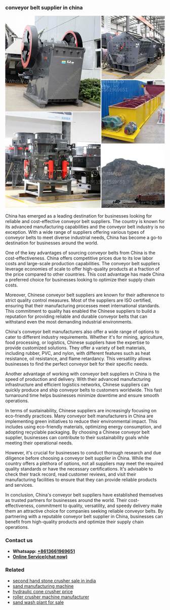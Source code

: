 <h3>conveyor belt supplier in china</h3><img src='1702953059.jpg' alt=''><p>China has emerged as a leading destination for businesses looking for reliable and cost-effective conveyor belt suppliers. The country is known for its advanced manufacturing capabilities and the conveyor belt industry is no exception. With a wide range of suppliers offering various types of conveyor belts to meet diverse industrial needs, China has become a go-to destination for businesses around the world.</p><p>One of the key advantages of sourcing conveyor belts from China is the cost-effectiveness. China offers competitive prices due to its low labor costs and large-scale production capabilities. The conveyor belt suppliers leverage economies of scale to offer high-quality products at a fraction of the price compared to other countries. This cost advantage has made China a preferred choice for businesses looking to optimize their supply chain costs.</p><p>Moreover, Chinese conveyor belt suppliers are known for their adherence to strict quality control measures. Most of the suppliers are ISO certified, ensuring that their manufacturing processes meet international standards. This commitment to quality has enabled the Chinese suppliers to build a reputation for providing reliable and durable conveyor belts that can withstand even the most demanding industrial environments.</p><p>China's conveyor belt manufacturers also offer a wide range of options to cater to different industry requirements. Whether it's for mining, agriculture, food processing, or logistics, Chinese suppliers have the expertise to provide customized solutions. They offer a variety of belt materials, including rubber, PVC, and nylon, with different features such as heat resistance, oil resistance, and flame retardancy. This versatility allows businesses to find the perfect conveyor belt for their specific needs.</p><p>Another advantage of working with conveyor belt suppliers in China is the speed of production and delivery. With their advanced manufacturing infrastructure and efficient logistics networks, Chinese suppliers can quickly produce and ship conveyor belts to customers worldwide. This fast turnaround time helps businesses minimize downtime and ensure smooth operations.</p><p>In terms of sustainability, Chinese suppliers are increasingly focusing on eco-friendly practices. Many conveyor belt manufacturers in China are implementing green initiatives to reduce their environmental impact. This includes using eco-friendly materials, optimizing energy consumption, and adopting recyclable packaging. By choosing a Chinese conveyor belt supplier, businesses can contribute to their sustainability goals while meeting their operational needs.</p><p>However, it's crucial for businesses to conduct thorough research and due diligence before choosing a conveyor belt supplier in China. While the country offers a plethora of options, not all suppliers may meet the required quality standards or have the necessary certifications. It's advisable to check their track record, read customer reviews, and visit their manufacturing facilities to ensure that they can provide reliable products and services.</p><p>In conclusion, China's conveyor belt suppliers have established themselves as trusted partners for businesses around the world. Their cost-effectiveness, commitment to quality, versatility, and speedy delivery make them an attractive choice for companies seeking reliable conveyor belts. By partnering with a reputable conveyor belt supplier in China, businesses can benefit from high-quality products and optimize their supply chain operations.</p><h3>Contact us</h3><ul><li><strong>Whatsapp:&nbsp;<a href="https://wa.me/8613661969651">+8613661969651</a></strong></li><li><a href="https://swt.shibang-china.com/?git&amp;zhl&amp;conveyor belt supplier in china"><strong>Online Service(chat now)</strong></a></li></ul><h3>Related</h3><ul><li><a href='second hand stone crusher sale in india.md'>second hand stone crusher sale in india</a></li><li><a href='sand manufacturing machine.md'>sand manufacturing machine</a></li><li><a href='hydraulic cone crusher price.md'>hydraulic cone crusher price</a></li><li><a href='roller crusher machine manufacturer.md'>roller crusher machine manufacturer</a></li><li><a href='sand wash plant for sale.md'>sand wash plant for sale</a></li></ul>